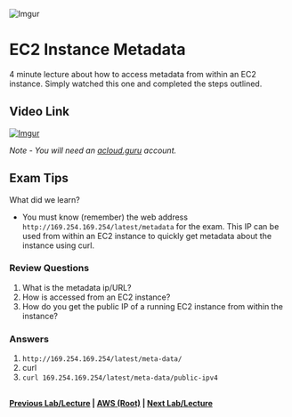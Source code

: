 ![Imgur](https://i.imgur.com/9awJmtb.png) 


EC2 Instance Metadata
======

4 minute lecture about how to access metadata from within an EC2 instance. Simply watched
this one and completed the steps outlined.


## Video Link

[![Imgur](https://i.imgur.com/0RKUs7k.png)](https://acloud.guru/course/aws-certified-solutions-architect-associate/learn/ec2/instance-metadata/watch)

*Note - You will need an [acloud.guru](acloud.guru) account.*


## Exam Tips

What did we learn?

* You must know (remember) the web address `http://169.254.169.254/latest/metadata` for the exam. This IP can be used from within an EC2 instance to quickly get metadata about the
  instance using curl.


### Review Questions

1.  What is the metadata ip/URL?
2.  How is accessed from an EC2 instance?
3.  How do you get the public IP of a running EC2 instance from within the instance?


### Answers

1.  `http://169.254.169.254/latest/meta-data/`
2.  curl
3.  `curl 169.254.169.254/latest/meta-data/public-ipv4`     


##

**[Previous Lab/Lecture](ec2-bash-scripting-lab.md) | [AWS (Root)](../readme.adoc) | [Next Lab/Lecture](ec2-auto-scaling-groups.md)** 
